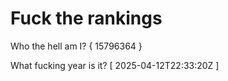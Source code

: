 # Fuck the rankings

Who the hell am I?
{ 15796364 }

What fucking year is it?
[ 2025-04-12T22:33:20Z ]

